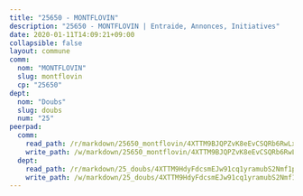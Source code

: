 ```yaml
---
title: "25650 - MONTFLOVIN"
description: "25650 - MONTFLOVIN | Entraide, Annonces, Initiatives"
date: 2020-01-11T14:09:21+09:00
collapsible: false
layout: commune
comm:
  nom: "MONTFLOVIN"
  slug: montflovin
  cp: "25650"
dept:
  nom: "Doubs"
  slug: doubs
  num: "25"
peerpad:
  comm:
    read_path: /r/markdown/25650_montflovin/4XTTM9BJQPZvK8eEvCSQRb6RwLxqaP5ZLEpAbcTnGBXfynJ5P
    write_path: /w/markdown/25650_montflovin/4XTTM9BJQPZvK8eEvCSQRb6RwLxqaP5ZLEpAbcTnGBXfynJ5P-K3TgUsHjo7xF98saEDB9WWB9nkCZ2ekiWLFMTg1KSZeacFVJ7Gtzv7mT3kseV8Ui2QR9kxF87hLsvynQxEMZFCBWVw9i5imdoNhrEyWQUS1eReuGaV8EvsCoGApPmaTJAGCiC56H
  dept:
    read_path: /r/markdown/25_doubs/4XTTM9HdyFdcsmEJw91cq1yramubS2Nmf1ps2s84xcMxY74Zv
    write_path: /w/markdown/25_doubs/4XTTM9HdyFdcsmEJw91cq1yramubS2Nmf1ps2s84xcMxY74Zv-K3TgURza6A4QY75MscA2g52nUX9tjMQaHW9mgBSgyRKNNp3M6gkaXA9iDDtpbSx22mTSZbQLYS1izbwsznz8e9u5BERCmGKxZ379xV2nAaDe1bGyxrjytc7G1EcbGtknRFYQ1Lxp
---
```


